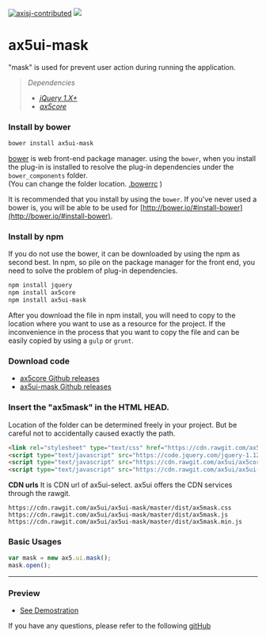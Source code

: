 [![axisj-contributed](https://img.shields.io/badge/AXISJ.com-Contributed-green.svg)](https://github.com/axisj)
![](https://img.shields.io/badge/Seowoo-Mondo&Thomas-red.svg)

# ax5ui-mask
"mask" is used for prevent user action during running the application.
> *Dependencies*
> * _[jQuery 1.X+](http://jquery.com/)_
> * _[ax5core](http://ax5.io/ax5core)_


### Install by bower
```sh
bower install ax5ui-mask
```
[bower](http://bower.io/#install-bower) is web front-end package manager.
using the `bower`, when you install the plug-in is installed to resolve the plug-in dependencies under the `bower_components` folder.  
(You can change the folder location. [.bowerrc](http://bower.io/docs/config/#bowerrc-specification) )

It is recommended that you install by using the `bower`. 
If you've never used a bower is, you will be able to be used for [http://bower.io/#install-bower](http://bower.io/#install-bower).

### Install by npm
If you do not use the bower, it can be downloaded by using the npm as second best.
In npm, so pile on the package manager for the front end, you need to solve the problem of plug-in dependencies.

```sh
npm install jquery
npm install ax5core
npm install ax5ui-mask
```

After you download the file in npm install, you will need to copy to the location where you want to use as a resource for the project.
If the inconvenience in the process that you want to copy the file and can be easily copied by using a `gulp` or `grunt`.

### Download code
- [ax5core Github releases](https://github.com/ax5ui/ax5core/releases)
- [ax5ui-mask Github releases](https://github.com/ax5ui/ax5ui-mask/releases)

### Insert the "ax5mask" in the HTML HEAD.

Location of the folder can be determined freely in your project. But be careful not to accidentally caused
exactly the path.
```html
<link rel="stylesheet" type="text/css" href="https://cdn.rawgit.com/ax5ui/ax5ui-mask/master/dist/ax5mask.css" />
<script type="text/javascript" src="https://code.jquery.com/jquery-1.12.3.min.js"></script>
<script type="text/javascript" src="https://cdn.rawgit.com/ax5ui/ax5core/master/dist/ax5core.min.js"></script>
<script type="text/javascript" src="https://cdn.rawgit.com/ax5ui/ax5ui-mask/master/dist/ax5mask.min.js"></script>
```

**CDN urls**
It is CDN url of ax5ui-select. ax5ui offers the CDN services through the rawgit.
```
https://cdn.rawgit.com/ax5ui/ax5ui-mask/master/dist/ax5mask.css
https://cdn.rawgit.com/ax5ui/ax5ui-mask/master/dist/ax5mask.js
https://cdn.rawgit.com/ax5ui/ax5ui-mask/master/dist/ax5mask.min.js
```

### Basic Usages
```js
var mask = new ax5.ui.mask();
mask.open();
```

***

### Preview
- [See Demostration](http://ax5.io/ax5ui-mask/demo/index.html)

If you have any questions, please refer to the following [gitHub](https://github.com/ax5ui/ax5ui-kernel)